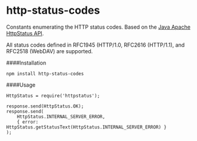 http-status-codes
=================

Constants enumerating the HTTP status codes. Based on the [Java Apache HttpStatus API](http://hc.apache.org/httpclient-3.x/apidocs/org/apache/commons/httpclient/HttpStatus.html).



All status codes defined in RFC1945 (HTTP/1.0, RFC2616 (HTTP/1.1), and RFC2518 (WebDAV) are supported.

####Installation

	npm install http-status-codes
	
####Usage

	HttpStatus = require('httpstatus');

	response.send(HttpStatus.OK);
	response.send(
		HttpStatus.INTERNAL_SERVER_ERROR, 
		{ error: HttpStatus.getStatusText(HttpStatus.INTERNAL_SERVER_ERROR) }
	);
